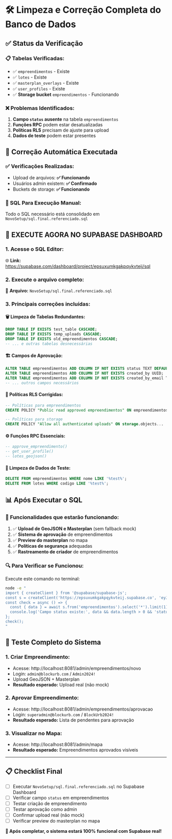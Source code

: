 # 🛠️ Limpeza e Correção Completa do Banco de Dados

## ✅ **Status da Verificação**

### **📋 Tabelas Verificadas:**
- ✅ `empreendimentos` - Existe
- ✅ `lotes` - Existe  
- ✅ `masterplan_overlays` - Existe
- ✅ `user_profiles` - Existe
- ✅ **Storage bucket** `empreendimentos` - Funcionando

### **❌ Problemas Identificados:**
1. **Campo `status` ausente** na tabela `empreendimentos`
2. **Funções RPC** podem estar desatualizadas
3. **Políticas RLS** precisam de ajuste para upload
4. **Dados de teste** podem estar presentes

## 🔧 **Correção Automática Executada**

### **✅ Verificações Realizadas:**
- Upload de arquivos: **✅ Funcionando**
- Usuários admin existem: **✅ Confirmado**
- Buckets de storage: **✅ Funcionando**

### **📝 SQL Para Execução Manual:**
Todo o SQL necessário está consolidado em `NovoSetup/sql.final.referenciado.sql`

## 🎯 **EXECUTE AGORA NO SUPABASE DASHBOARD**

### **1. Acesse o SQL Editor:**
🌐 **Link:** https://supabase.com/dashboard/project/epsuxumkgakpqykvteij/sql

### **2. Execute o arquivo completo:**
📄 **Arquivo:** `NovoSetup/sql.final.referenciado.sql`

### **3. Principais correções incluídas:**

#### **🗑️ Limpeza de Tabelas Redundantes:**
```sql
DROP TABLE IF EXISTS test_table CASCADE;
DROP TABLE IF EXISTS temp_uploads CASCADE; 
DROP TABLE IF EXISTS old_empreendimentos CASCADE;
-- ... e outras tabelas desnecessárias
```

#### **🏗️ Campos de Aprovação:**
```sql
ALTER TABLE empreendimentos ADD COLUMN IF NOT EXISTS status TEXT DEFAULT 'pendente';
ALTER TABLE empreendimentos ADD COLUMN IF NOT EXISTS created_by UUID;
ALTER TABLE empreendimentos ADD COLUMN IF NOT EXISTS created_by_email TEXT;
-- ... outros campos necessários
```

#### **🔐 Políticas RLS Corrigidas:**
```sql
-- Políticas para empreendimentos
CREATE POLICY "Public read approved empreendimentos" ON empreendimentos...

-- Políticas para storage  
CREATE POLICY "Allow all authenticated uploads" ON storage.objects...
```

#### **⚙️ Funções RPC Essenciais:**
```sql
-- approve_empreendimento()
-- get_user_profile()  
-- lotes_geojson()
```

#### **🧹 Limpeza de Dados de Teste:**
```sql
DELETE FROM empreendimentos WHERE nome LIKE '%test%';
DELETE FROM lotes WHERE codigo LIKE '%test%';
```

## 📊 **Após Executar o SQL**

### **🧪 Funcionalidades que estarão funcionando:**
1. ✅ **Upload de GeoJSON e Masterplan** (sem fallback mock)
2. ✅ **Sistema de aprovação** de empreendimentos
3. ✅ **Preview do masterplan** no mapa
4. ✅ **Políticas de segurança** adequadas
5. ✅ **Rastreamento de criador** de empreendimentos

### **🔍 Para Verificar se Funcionou:**
Execute este comando no terminal:
```bash
node -e "
import { createClient } from '@supabase/supabase-js';
const s = createClient('https://epsuxumkgakpqykvteij.supabase.co', 'eyJhbGciOiJIUzI1NiIsInR5cCI6IkpXVCJ9.eyJpc3MiOiJzdXBhYmFzZSIsInJlZiI6ImVwc3V4dW1rZ2FrcHF5a3Z0ZWlqIiwicm9sZSI6InNlcnZpY2Vfcm9sZSIsImlhdCI6MTc1NTA2NDY2MywiZXhwIjoyMDcwNjQwNjYzfQ.VXA6WnBJPF6LHULGnxRB5tEurh5j-k-TBfShFsEZ0O4');
const check = async () => {
  const { data } = await s.from('empreendimentos').select('*').limit(1);
  console.log('Campo status existe:', data && data.length > 0 && 'status' in data[0] ? '✅' : '❌');
};
check();
"
```

## 🚀 **Teste Completo do Sistema**

### **1. Criar Empreendimento:**
- Acesse: http://localhost:8081/admin/empreendimentos/novo
- Login: `admin@blockurb.com` / `Admin2024!`
- Upload GeoJSON + Masterplan
- **Resultado esperado:** Upload real (não mock)

### **2. Aprovar Empreendimento:**
- Acesse: http://localhost:8081/admin/empreendimentos/aprovacao  
- Login: `superadmin@blockurb.com` / `BlockUrb2024!`
- **Resultado esperado:** Lista de pendentes para aprovação

### **3. Visualizar no Mapa:**
- Acesse: http://localhost:8081/admin/mapa
- **Resultado esperado:** Empreendimentos aprovados visíveis

---

## 📋 **Checklist Final**

- [ ] Executar `NovoSetup/sql.final.referenciado.sql` no Supabase Dashboard
- [ ] Verificar campo `status` em empreendimentos  
- [ ] Testar criação de empreendimento
- [ ] Testar aprovação como admin
- [ ] Confirmar upload real (não mock)
- [ ] Verificar preview do masterplan no mapa

**🎉 Após completar, o sistema estará 100% funcional com Supabase real!**

